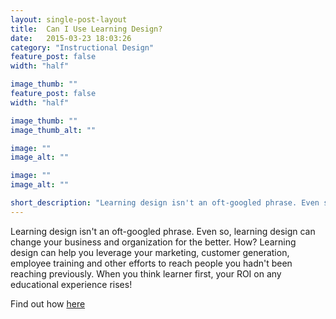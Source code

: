 ```yaml
---
layout: single-post-layout
title:  Can I Use Learning Design?
date:   2015-03-23 18:03:26
category: "Instructional Design"
feature_post: false
width: "half"

image_thumb: ""
feature_post: false
width: "half"

image_thumb: ""
image_thumb_alt: ""

image: ""
image_alt: ""

image: ""
image_alt: ""

short_description: "Learning design isn't an oft-googled phrase. Even so, learning design can change your business and organization for the better. How? Learning design can help you leverage your marketing, customer generation, employee training and other efforts to reach people you hadn't been reaching previously. When you think learner first, your ROI on any educational experience rises!"
---
```


Learning design isn't an oft-googled phrase. Even so, learning design can change your business and organization for the better. How? Learning design can help you leverage your marketing, customer generation, employee training and other efforts to reach people you hadn't been reaching previously. When you think learner first, your ROI on any educational experience rises!

Find out how [here](https://drive.google.com/file/d/0B3Wo_WweWVfdd0lFUXE2dWxjOWs/view?usp=sharing)
